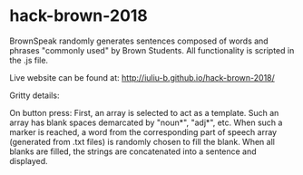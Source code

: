 # hack-brown-2018

BrownSpeak randomly generates sentences composed of words and phrases "commonly used" by Brown Students. 
All functionality is scripted in the .js file.

Live website can be found at: http://iuliu-b.github.io/hack-brown-2018/

Gritty details:

On button press: First, an array is selected to act as a template. Such an array has blank spaces demarcated by "noun*", "adj*", etc. 
When such a marker is reached, a word from the corresponding part of speech array (generated from .txt files) is randomly chosen 
to fill the blank. When all blanks are filled, the strings are concatenated into a sentence and displayed.
